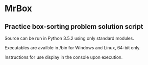 # MrBox
Practice box-sorting problem solution script
---------------------------------------------

Source can be run in Python 3.5.2 using only standard modules.

Executables are availble in /bin for Windows and Linux, 64-bit only.

Instructions for use display in the console upon execution.